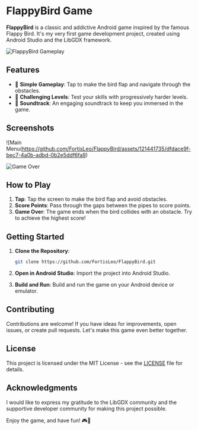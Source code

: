 # FlappyBird Game

**FlappyBird** is a classic and addictive Android game inspired by the famous Flappy Bird. It's my very first game development project, created using Android Studio and the LibGDX framework.

![FlappyBird Gameplay](![ssfb1](https://github.com/FortisLeo/FlappyBird/assets/121441735/37207a51-a3e7-477c-ab73-2b0db1385252)
)

## Features

- 🐤 **Simple Gameplay**: Tap to make the bird flap and navigate through the obstacles.
- 🌟 **Challenging Levels**: Test your skills with progressively harder levels.
- 🎵 **Soundtrack**: An engaging soundtrack to keep you immersed in the game.

## Screenshots

![Main Menu(https://github.com/FortisLeo/FlappyBird/assets/121441735/dfdace9f-bec7-4a0b-adbd-0b2e5ddf6fa9)


![Game Over](https://github.com/FortisLeo/FlappyBird/assets/121441735/3d408bfb-e415-45a6-aae7-8deefee4815d)


## How to Play

1. **Tap**: Tap the screen to make the bird flap and avoid obstacles.
2. **Score Points**: Pass through the gaps between the pipes to score points.
3. **Game Over**: The game ends when the bird collides with an obstacle. Try to achieve the highest score!

## Getting Started

1. **Clone the Repository**:
   ```bash
   git clone https://github.com/FortisLeo/FlappyBird.git
   ```

2. **Open in Android Studio**: Import the project into Android Studio.

3. **Build and Run**: Build and run the game on your Android device or emulator.

## Contributing

Contributions are welcome! If you have ideas for improvements, open issues, or create pull requests. Let's make this game even better together.

## License

This project is licensed under the MIT License - see the [LICENSE](LICENSE) file for details.

## Acknowledgments

I would like to express my gratitude to the LibGDX community and the supportive developer community for making this project possible.

Enjoy the game, and have fun! 🎮🚀
